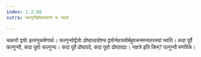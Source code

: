 ```yaml
---
index: 1.2.60
sutra: फल्गुनीप्रोष्ठपदानां च नक्षत्रे

---
```

चकारो द्वयोः इत्यनुकर्षणार्थः। फल्गुन्योर्द्वयोः प्रोष्ठपदयोश्च द्वयोर्नक्षत्रयोर्बहुवचनमन्यतरस्यां भवति। कदा पूर्वे फल्गुन्यौ, कदा पूर्वाः फल्गुन्यः। कदा पूर्वे प्रोष्ठपदे, कदा पूर्वाः प्रोष्ठपदाः। नक्षत्रे इति किम्? पल्गुन्यौ मणविके।